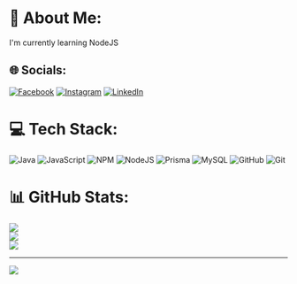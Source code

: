 # 💫 About Me:
I'm currently learning NodeJS


## 🌐 Socials:
[![Facebook](https://img.shields.io/badge/Facebook-%231877F2.svg?logo=Facebook&logoColor=white)](https://www.facebook.com/shalangga.id) [![Instagram](https://img.shields.io/badge/Instagram-%23E4405F.svg?logo=Instagram&logoColor=white)](https://instagram.com/angga.r17) [![LinkedIn](https://img.shields.io/badge/LinkedIn-%230077B5.svg?logo=linkedin&logoColor=white)](https://www.linkedin.com/in/anggara-312ab1210?utm_source=share&utm_campaign=share_via&utm_content=profile&utm_medium=ios_app) 

# 💻 Tech Stack:
![Java](https://img.shields.io/badge/java-%23ED8B00.svg?style=for-the-badge&logo=openjdk&logoColor=white) ![JavaScript](https://img.shields.io/badge/javascript-%23323330.svg?style=for-the-badge&logo=javascript&logoColor=%23F7DF1E) ![NPM](https://img.shields.io/badge/NPM-%23CB3837.svg?style=for-the-badge&logo=npm&logoColor=white) ![NodeJS](https://img.shields.io/badge/node.js-6DA55F?style=for-the-badge&logo=node.js&logoColor=white) ![Prisma](https://img.shields.io/badge/Prisma-3982CE?style=for-the-badge&logo=Prisma&logoColor=white) ![MySQL](https://img.shields.io/badge/mysql-4479A1.svg?style=for-the-badge&logo=mysql&logoColor=white) ![GitHub](https://img.shields.io/badge/github-%23121011.svg?style=for-the-badge&logo=github&logoColor=white) ![Git](https://img.shields.io/badge/git-%23F05033.svg?style=for-the-badge&logo=git&logoColor=white)
# 📊 GitHub Stats:
![](https://github-readme-stats.vercel.app/api?username=Angga-R&theme=dark&hide_border=false&include_all_commits=false&count_private=false)<br/>
![](https://github-readme-streak-stats.herokuapp.com/?user=Angga-R&theme=dark&hide_border=false)<br/>
![](https://github-readme-stats.vercel.app/api/top-langs/?username=Angga-R&theme=dark&hide_border=false&include_all_commits=false&count_private=false&layout=compact)

---
[![](https://visitcount.itsvg.in/api?id=Angga-R&icon=0&color=0)](https://visitcount.itsvg.in)

<!-- Proudly created with GPRM ( https://gprm.itsvg.in ) -->
